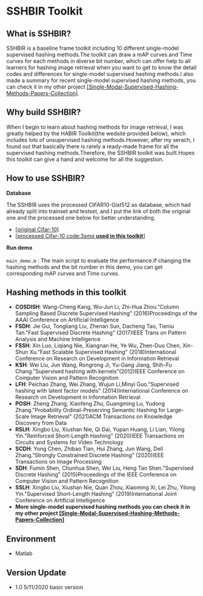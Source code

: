 SSHBIR Toolkit
==============

## What is SSHBIR?
SSHBIR is a baseline frame toolkit including 10 different single-model supervised hashing methods.The toolkit can draw a mAP curves and Time curves for each methods in diverse bit number, which can offer help to all learners for hashing image retrieval when you want to get to know the detail codes and differences for single-model supervised hashing methods.I also made a summary for recent single-model supervised hashing methods, you can check it in my other project [[Single-Modal-Supervised-Hashing-Methods-Papers-Collection]](https://github.com/Eddie-Wang1120/Single-Modal-Supervised-Hashing-Methods-Papers-Collection).

## Why build SSHBIR?
When I begin to learn about hashing methods for image retrieval, I was greatly helped by the HABIR Toolkit(the wedsite provided below), which includes lots of unsupervised hashing methods.However, after my serach, I found out that basically there is rarely a ready-made frame for all the supervised hashing methods.Therefore, the SSHBIR toolkit was built.Hopes this toolkit can give a hand and welcome for all the suggestion.

## How to use SSHBIR?
**Database**<br>  

The SSHBIR uses the processed CIFAR10-Gist512 as database, which had already split into trainset and testset, and I put the link of both the original one and the processed one below for better understanding.<br>

* [[original Cifar-10]](https://www.cs.toronto.edu/~kriz/cifar.html)
* [[processed Cifar-10 code:3smq **used in this toolkit**]](https://pan.baidu.com/s/1fZQihwP4TDgrZThndH__Pw)

**Run demo**<br>  
`main_demo.m` : The main script to evaluate the performance.If changing the hashing methods and the bit number in this demo, you can get corresponding mAP curves and Time curves.<br>

## Hashing methods in this toolkit
* **COSDISH**: Wang-Cheng Kang, Wu-Jun Li, Zhi-Hua Zhou."Column Sampling Based Discrete Supervised Hashing" (2016)Proceedings of the AAAI Conference on Artificial Intelligence
* **FSDH**: Jie Gui, Tongliang Liu, Zhenan Sun, Dacheng Tao, Tieniu Tan."Fast Supervised Discrete Hashing" (2017)IEEE Trans on Pattern Analysis and Machine Intelligence
* **FSSH**: Xin Luo, Liqiang Nie, Xiangnan He, Ye Wu, Zhen-Duo Chen, Xin-Shun Xu."Fast Scalable Supervised Hashing" (2018)International Conference on Research on Development in Information Retrieval
* **KSH**: Wei Liu, Jun Wang, Rongrong Ji, Yu-Gang Jiang, Shih-Fu Chang."Supervised hashing with kernels"(2012)IEEE Conference on Computer Vision and Pattern Recognition
* **LFH**: Peichao Zhang, Wei Zhang, Wujun Li,Minyi Guo."Supervised hashing with latent factor models" (2014)International Conference on Research on Development in Information Retrieval
* **POSH**: Zheng Zhang, Xiaofeng Zhu, Guangming Lu, Yudong Zhang."Probability Ordinal-Preserving Semantic Hashing for Large-Scale Image Retrieval" (2021)ACM Transactions on Knowledge Discovery from Data
* **RSLH**: Xingbo Liu, Xiushan Nie, Qi Dai, Yupan Huang, Li Lian, Yilong Yin."Reinforced Short-Length Hashing" (2020)IEEE Transactions on Circuits and Systems for Video Technology
* **SCDH**: Yong Chen, Zhibao Tian, Hui Zhang, Jun Wang, Dell Zhang."Strongly Constrained Discrete Hashing" (2020)IEEE Transactions on Image Processing
* **SDH**: Fumin Shen, Chunhua Shen, Wei Liu, Heng Tao Shen."Supervised Discrete Hashing" (2015)Proceedings of the IEEE Conference on Computer Vision and Pattern Recognition
* **SSLH**: Xingbo Liu, Xiushan Nie, Quan Zhou, Xiaoming Xi, Lei Zhu, Yilong Yin."Supervised Short-Length Hashing" (2019)International Joint Conference on Artificial Intelligence
* **More single-model supervised hashing methods you can check it in my other project [[Single-Modal-Supervised-Hashing-Methods-Papers-Collection]](https://github.com/Eddie-Wang1120/Single-Modal-Supervised-Hashing-Methods-Papers-Collection)**

## Environment
* Matlab

## Version Update
* 1.0 5/11/2020 basic version
